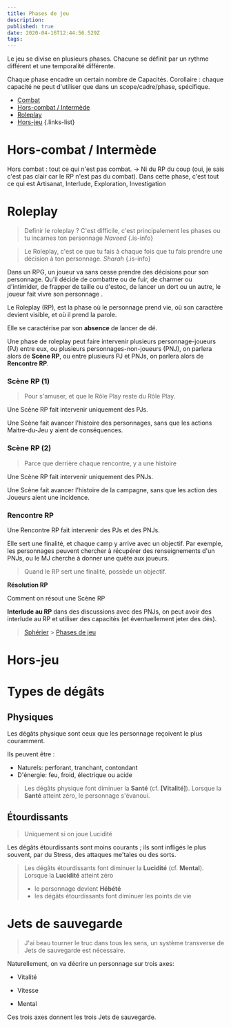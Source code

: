 ```yaml
---
title: Phases de jeu
description: 
published: true
date: 2020-04-16T12:44:56.529Z
tags: 
---
```


Le jeu se divise en plusieurs phases. Chacune se définit par un rythme différent et une temporalité différente. 

Chaque phase encadre un certain nombre de Capacités.
Corollaire : chaque capacité ne peut d'utiliser que dans un scope/cadre/phase, spécifique.

- [Combat]
- [Hors-combat / Intermède]
- [Roleplay]
- [Hors-jeu]
{.links-list}

<a id="intermède"></a>
# Hors-combat / Intermède

Hors combat : tout ce qui n'est pas combat. -> Ni du RP du coup (oui, je sais c'est pas clair car le RP n'est pas du combat). Dans cette phase, c'est tout ce qui est Artisanat, Interlude, Exploration, Investigation

<a id="roleplay"></a>
# Roleplay

> Definir le roleplay ? C'est difficile, c'est principalement les phases ou tu incarnes ton personnage
> _Naveed_
{.is-info}

> Le Roleplay, c'est ce que tu fais à chaque fois que tu fais prendre une décision à ton personnage. 
> _Sharah_
{.is-info}

Dans un RPG, un joueur va sans cesse prendre des décisions pour son personnage. Qu'il décide de combattre ou de fuir, de charmer ou d'intimider, de frapper de taille ou d'estoc, de lancer un dort ou un autre, le joueur fait vivre son personnage . 

Le Roleplay (RP), est la phase où le personnage prend vie, où son caractère  devient visible, et où il prend la parole.

Elle se caractérise par son **absence** de lancer de dé. 

Une phase de roleplay peut faire intervenir plusieurs personnage-joueurs (PJ) entre eux, ou plusieurs personnages-non-joueurs (PNJ), on parlera alors de **Scène RP**, ou entre plusieurs PJ et PNJs, on parlera alors de **Rencontre RP**. 

### Scène RP (1)

> Pour s'amuser, et que le Rôle Play reste du Rôle Play.

Une Scène RP fait intervenir uniquement des PJs.

Une Scène fait avancer l'histoire des personnages, sans que les actions Maitre-du-Jeu y aient de conséquences.

### Scène RP (2)

> Parce que derrière chaque rencontre, y a une histoire 

Une Scène RP fait intervenir uniquement des PNJs.

Une Scène fait avancer l'histoire de la campagne, sans que les action des Joueurs aient une incidence. 

### Rencontre RP

Une Rencontre RP fait intervenir des PJs et des PNJs.

Elle sert une finalité, et chaque camp y arrive avec un objectif. Par exemple, les personnages peuvent chercher à récupérer  des renseignements d'un PNJs, ou le MJ cherche à donner une quête aux joueurs. 

> Quand le RP sert une finalité, possède un objectif.

**Résolution RP**

Comment on résout une Scène RP

**Interlude au RP** dans des discussions avec des PNJs, on peut avoir des interlude au RP et utiliser des capacités (et éventuellement jeter des dés).


>  [Sphérier](https://trello.com/c/9Yfoopo6) > [Phases de jeu](https://trello.com/c/PmgRVPin)

<a id="hors-jeu"></a>
# Hors-jeu

# Types de dégâts

## Physiques
Les dégâts physique sont ceux que les personnage reçoivent le plus couramment. 

Ils peuvent être :
- Naturels: perforant, tranchant, contondant
- D'énergie: feu,  froid, électrique ou acide

> Les dégâts physique font diminuer la **Santé** (cf. **[Vitalité]**).
> Lorsque la **Santé** atteint zéro, le personnage s'évanoui. 

## Étourdissants
> Uniquement si on joue Lucidité

Les dégâts étourdissants sont moins courants ; ils sont infligés le plus souvent, par du Stress,  des attaques me'tales ou des sorts. 

> Les dégâts étourdissants font diminuer la **Lucidité** (cf. **Mental**). 
> Lorsque la **Lucidité** atteint zéro
> - le personnage devient **Hébété**
> - les dégâts étourdissants font diminuer les points de vie

# Jets de sauvegarde

> J'ai beau tourner le truc dans tous les sens, un système transverse de Jets de sauvegarde est nécessaire. 

Naturellement, on va décrire un personnage sur trois axes:

- Vitalité

- Vitesse

- Mental

Ces trois axes donnent les trois Jets de sauvegarde.

[Combat]: /sphérier/référence/phases-de-jeu/combat
[Combat.trello]: https://trello.com/c/uxiA3U2p

[Hors-combat / Intermède]: /sphérier/référence/phases-de-jeu#intermède
[Hors-combat / Intermède.trello]: https://trello.com/c/LnGMxpKw

[Roleplay]: /sphérier/référence/phases-de-jeu#roleplay
[Roleplay.trello]: https://trello.com/c/3waMqLGG

[Hors-jeu]: /sphérier/référence/phases-de-jeu#hors-jeu
[Hors-jeu.trello]: https://trello.com/c/ngRJ4EsD